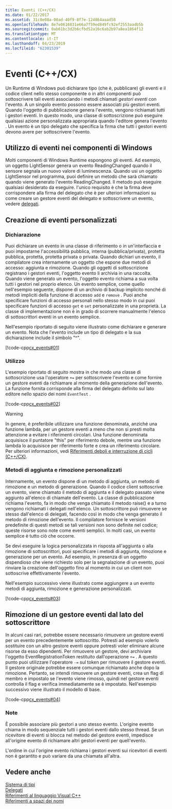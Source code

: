 ```yaml
---
title: Eventi (C++/CX)
ms.date: 01/22/2017
ms.assetid: 31c8e08a-00ad-40f9-8f7e-124864aaad58
ms.openlocfilehash: 8e7e8616831e66a7f59ed849fc92ef2553aadb5b
ms.sourcegitcommit: 0ab61bc3d2b6cfbd52a16c6ab2b97a8ea1864f12
ms.translationtype: MT
ms.contentlocale: it-IT
ms.lasthandoff: 04/23/2019
ms.locfileid: "62301539"
---
```

# <a name="events-ccx"></a>Eventi (C++/CX)

Un Runtime di Windows può dichiarare tipo (che è, pubblicare) gli eventi e il codice client nello stesso componente o in altri componenti può sottoscrivere tali eventi associando i metodi chiamati *gestori eventi* con l'evento. A un singolo evento possono essere associati più gestori eventi. Quando l'oggetto di pubblicazione genera l'evento, vengono richiamati tutti i gestori eventi. In questo modo, una classe di sottoscrizione può eseguire qualsiasi azione personalizzata appropriata quando l'editore genera l'evento . Un evento è un tipo delegato che specifica la firma che tutti i gestori eventi devono avere per sottoscrivere l'evento.

## <a name="consuming-events-in-windows-components"></a>Utilizzo di eventi nei componenti di Windows

Molti componenti di Windows Runtime espongono gli eventi. Ad esempio, un oggetto LightSensor genera un evento ReadingChanged quando il sensore segnala un nuovo valore di luminescenza. Quando usi un oggetto LightSensor nel programma, puoi definire un metodo che sarà chiamato quando viene generato l'evento ReadingChanged. Il metodo può eseguire qualsiasi desiderato da eseguire. l'unico requisito è che la firma deve corrispondere alla firma del delegato che è per ulteriori informazioni su come creare un gestore eventi del delegato e sottoscrivere un evento, vedere [delegati](../cppcx/delegates-c-cx.md).

## <a name="creating-custom-events"></a>Creazione di eventi personalizzati

### <a name="declaration"></a>Dichiarazione

Puoi dichiarare un evento in una classe di riferimento o in un'interfaccia e puoi impostarne l'accessibilità pubblica, interna (pubblica/privata), protetta pubblica, protetta, protetta privata o privata. Quando dichiari un evento, il compilatore crea internamente un oggetto che espone due metodi di accesso: aggiunta e rimozione. Quando gli oggetti di sottoscrizione registrano i gestori eventi, l'oggetto evento li archivia in una raccolta. Quando viene generato un evento, l'oggetto evento richiama a sua volta tutti i gestori nel proprio elenco. Un evento semplice, come quello nell'esempio seguente, dispone di un archivio di backup implicito nonché di metodi impliciti della funzione di accesso `add` e `remove` . Puoi anche specificare funzioni di accesso personali nello stesso modo in cui puoi specificare funzioni di accesso `get` e `set` personalizzate in una proprietà.  La classe di implementazione non è in grado di scorrere manualmente l'elenco di sottoscrittori eventi in un evento semplice.

Nell'esempio riportato di seguito viene illustrato come dichiarare e generare un evento. Nota che l'evento include un tipo di delegato e la sua dichiarazione include il simbolo "^".

[!code-cpp[cx_events#01](../cppcx/codesnippet/CPP/cx_events/class1.h#01)]

### <a name="usage"></a>Utilizzo

L'esempio riportato di seguito mostra in che modo una classe di sottoscrizione usa l'operatore `+=` per sottoscrivere l'evento e come fornire un gestore eventi da richiamare al momento della generazione dell'evento. La funzione fornita corrisponde alla firma del delegato definito sul lato editore nello spazio dei nomi `EventTest` .

[!code-cpp[cx_events#02](../cppcx/codesnippet/CPP/eventsupportinvs/eventclientclass.h#02)]

> [!WARNING]
> In genere, è preferibile utilizzare una funzione denominata, anziché una funzione lambda, per un gestore eventi a meno che non si presti molta attenzione a evitare i riferimenti circolari. Una funzione denominata acquisisce il puntatore "this" per riferimento debole, mentre una funzione lambda lo acquisisce per riferimento forte e crea un riferimento circolare. Per ulteriori informazioni, vedi [Riferimenti deboli e interruzione di cicli (C++/CX)](../cppcx/weak-references-and-breaking-cycles-c-cx.md).

### <a name="custom-add-and-remove-methods"></a>Metodi di aggiunta e rimozione personalizzati

Internamente, un evento dispone di un metodo di aggiunta, un metodo di rimozione e un metodo di generazione. Quando il codice client sottoscrive un evento, viene chiamato il metodo di aggiunta e il delegato passato viene aggiunto all'elenco di chiamate dell'evento. La classe di pubblicazione richiama l'evento, fa in modo che venga chiamato il metodo raise() e a turno vengono richiamati i delegati nell'elenco. Un sottoscrittore può rimuovere se stesso dall'elenco di delegati, facendo così in modo che venga generato il metodo di rimozione dell'evento. Il compilatore fornisce le versioni predefinite di questi metodi se tali versioni non sono definite nel codice; queste risorse sono note come eventi semplici. In molti casi, un evento semplice è tutto ciò che occorre.

Se devi eseguire la logica personalizzata in risposta all'aggiunta o alla rimozione di sottoscrittori, puoi specificare i metodi di aggiunta, rimozione e generazione per un evento. Ad esempio, in presenza di un oggetto dispendioso che viene richiesto solo per la segnalazione di un evento, puoi rinviare la creazione dell'oggetto fino al momento in cui un client non sottoscrive effettivamente l'evento.

Nell'esempio successivo viene illustrato come aggiungere a un evento metodi di aggiunta, rimozione e generazione personalizzati.

[!code-cpp[cx_events#03](../cppcx/codesnippet/CPP/cx_events/class1.h#03)]

## <a name="removing-an-event-handler-from-the-subscriber-side"></a>Rimozione di un gestore eventi dal lato del sottoscrittore

In alcuni casi rari, potrebbe essere necessario rimuovere un gestore eventi per un evento precedentemente sottoscritto. Potresti ad esempio volerlo sostituire con un altro gestore eventi oppure potresti voler eliminare alcune risorse da esso dipendenti. Per rimuovere un gestore, devi archiviare l'oggetto EventRegistrationToken restituito dall'operazione `+=` . A questo punto puoi utilizzare l'operatore `-=` sul token per rimuovere il gestore eventi.  Il gestore originale potrebbe essere comunque richiamato anche dopo la rimozione. Pertanto, se intendi rimuovere un gestore eventi, crea un flag di membro e impostalo se l'evento viene rimosso, quindi nel gestore eventi controlla il flag e verifica immediatamente se è impostato. Nell'esempio successivo viene illustrato il modello di base.

[!code-cpp[cx_events#04](../cppcx/codesnippet/CPP/eventsupportinvs/eventclientclass.h#04)]

### <a name="remarks"></a>Note

È possibile associare più gestori a uno stesso evento. L'origine evento chiama in modo sequenziale tutti i gestori eventi dallo stesso thread. Se un ricevitore di eventi si blocca nel metodo del gestore eventi, impedisce all'origine evento di richiamare altri gestori eventi per quell'evento.

L'ordine in cui l'origine evento richiama i gestori eventi sui ricevitori di eventi non è garantito e può variare da una chiamata all'altra.

## <a name="see-also"></a>Vedere anche

[Sistema di tipi](../cppcx/type-system-c-cx.md)<br/>
[Delegati](../cppcx/delegates-c-cx.md)<br/>
[Riferimenti al linguaggio Visual C++](../cppcx/visual-c-language-reference-c-cx.md)<br/>
[Riferimenti a spazi dei nomi](../cppcx/namespaces-reference-c-cx.md)
